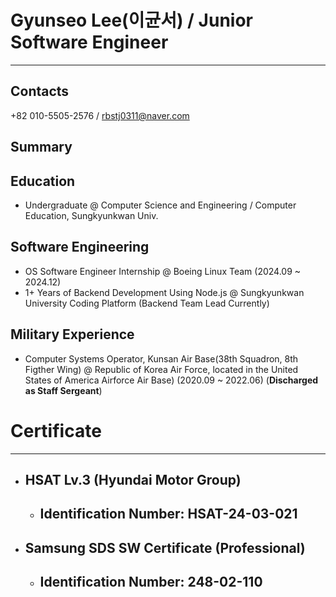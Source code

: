 # Gyunseo Lee(이균서) / Junior Software Engineer

---

## **Contacts** 

\+82 010-5505-2576 / [rbstj0311@naver.com](mailto:rbstj0311@naver.com) 

## **Summary** 

##   **Education**

* Undergraduate @ Computer Science and Engineering / Computer Education, Sungkyunkwan Univ.

##   **Software Engineering**

* OS Software Engineer Internship @ Boeing Linux Team (2024.09 \~ 2024.12)  
* 1+ Years of Backend Development Using Node.js @ Sungkyunkwan University Coding Platform (Backend Team Lead Currently)

##   **Military Experience**

* Computer Systems Operator, Kunsan Air Base(38th Squadron, 8th Figther Wing) @ Republic of Korea Air Force, located in the United States of America Airforce Air Base) (2020.09 \~ 2022.06) (**Discharged as Staff Sergeant**)



# Certificate

---

* ## **HSAT Lv.3 (Hyundai Motor Group)** 

  * ## **Identification Number: HSAT-24-03-021**

* ## **Samsung SDS SW Certificate (Professional)** 

  * ## **Identification Number: 248-02-110**
